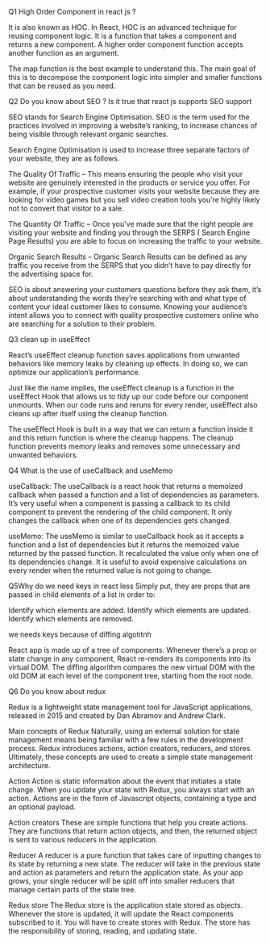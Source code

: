 Q1 High Order Component in react js ?

It is also known as HOC. In React, HOC is an advanced technique for reusing component logic. It is a function that takes a component and returns a new component.
A higher order component function accepts another function as an argument.

The map function is the best example to understand this. The main goal of this is to decompose the component logic into simpler and smaller functions that can be reused as you need.

Q2 Do you know about SEO ? Is it true that react js supports SEO support

SEO stands for Search Engine Optimisation. SEO is the term used for the practices involved in improving a website’s ranking, to increase chances of being visible through relevant organic searches.

Search Engine Optimisation is used to increase three separate factors of your website, they are as follows.

The Quality Of Traffic – This means ensuring the people who visit your website are genuinely interested in the products or service you offer. For example, if your prospective customer visits your website because they are looking for video games but you sell video creation tools you’re highly likely not to convert that visitor to a sale.

The Quantity Of Traffic – Once you’ve made sure that the right people are visiting your website and finding you through the SERPS ( Search Engine Page Results) you are able to focus on increasing the traffic to your website.



Organic Search Results – Organic Search Results can be defined as any traffic you receive from the SERPS that you didn’t have to pay directly for the advertising space for.

SEO is about answering your customers questions before they ask them, it’s about understanding the words they’re searching with and what type of content your ideal customer likes to consume. Knowing your audience’s intent allows you to connect with quality prospective customers online who are searching for a solution to their problem.

Q3 clean up in useEffect

React’s useEffect cleanup function saves applications from unwanted behaviors like memory leaks by cleaning up effects. In doing so, we can optimize our application’s performance.

Just like the name implies, the useEffect cleanup is a function in the useEffect Hook that allows us to tidy up our code before our component unmounts. When our code runs and reruns for every render, useEffect also cleans up after itself using the cleanup function.

The useEffect Hook is built in a way that we can return a function inside it and this return function is where the cleanup happens. The cleanup function prevents memory leaks and removes some unnecessary and unwanted behaviors.

Q4 What is the use of useCallback and useMemo

useCallback: The useCallback is a react hook that returns a memoized callback when passed a function and a list of dependencies as parameters. It’s very useful when a component is passing a callback to its child component to prevent the rendering of the child component. It only changes the callback when one of its dependencies gets changed.

useMemo: The useMemo is similar to useCallback hook as it accepts a function and a list of dependencies but it returns the memoized value returned by the passed function. It recalculated the value only when one of its dependencies change. It is useful to avoid expensive calculations on every render when the returned value is not going to change.

Q5Why do we need keys in react less
Simply put, they are props that are passed in child elements of a list in order to:

Identify which elements are added.
Identify which elements are updated.
Identify which elements are removed.

we needs keys because of diffing algotitnh

React app is made up of a tree of components. Whenever there’s a prop or state change in any component, React re-renders its components into its virtual DOM. The diffing algorithm compares the new virtual DOM with the old DOM at each level of the component tree, starting from the root node.

Q6 Do you know about redux

Redux is a lightweight state management tool for JavaScript applications, released in 2015 and created by Dan Abramov and Andrew Clark.

Main concepts of Redux
Naturally, using an external solution for state management means being familiar with a few rules in the development process. Redux introduces actions, action creators, reducers, and stores. Ultimately, these concepts are used to create a simple state management architecture.

Action
Action is static information about the event that initiates a state change. When you update your state with Redux, you always start with an action. Actions are in the form of Javascript objects, containing a type and an optional payload.

Action creators
These are simple functions that help you create actions. They are functions that return action objects, and then, the returned object is sent to various reducers in the application.

Reducer
A reducer is a pure function that takes care of inputting changes to its state by returning a new state. The reducer will take in the previous state and action as parameters and return the application state. As your app grows, your single reducer will be split off into smaller reducers that manage certain parts of the state tree.

Redux store
The Redux store is the application state stored as objects. Whenever the store is updated, it will update the React components subscribed to it. You will have to create stores with Redux. The store has the responsibility of storing, reading, and updating state.
